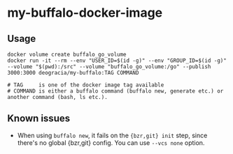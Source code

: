 # my-buffalo-docker-image

## Usage

```shell
docker volume create buffalo_go_volume
docker run -it --rm --env "USER_ID=$(id -g)" --env "GROUP_ID=$(id -g)" --volume "$(pwd):/src" --volume "buffalo_go_volume:/go" --publish 3000:3000 deogracia/my-buffalo:TAG COMMAND

# TAG     is one of the docker image tag available
# COMMAND is either a buffalo command (buffalo new, generate etc.) or another command (bash, ls etc.).
```

## Known issues

* When using `buffalo new`, it fails on the `{bzr,git} init` step, since there's no global {bzr,git} config.
  You can use `--vcs none` option.
